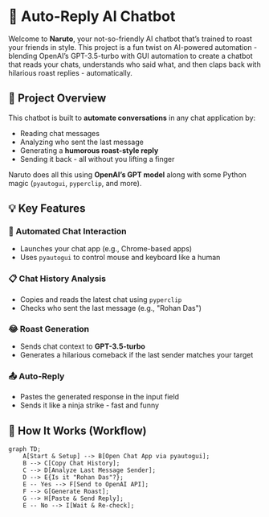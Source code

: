 # 🤖 Auto-Reply AI Chatbot

Welcome to **Naruto**, your not-so-friendly AI chatbot that’s trained to roast your friends in style. This project is a fun twist on AI-powered automation - blending OpenAI’s GPT-3.5-turbo with GUI automation to create a chatbot that reads your chats, understands who said what, and then claps back with hilarious roast replies - automatically.

## 📌 Project Overview

This chatbot is built to **automate conversations** in any chat application by:
- Reading chat messages
- Analyzing who sent the last message
- Generating a **humorous roast-style reply**
- Sending it back - all without you lifting a finger

Naruto does all this using **OpenAI’s GPT model** along with some Python magic (`pyautogui`, `pyperclip`, and more).

## 💡 Key Features

### 🔄 Automated Chat Interaction
- Launches your chat app (e.g., Chrome-based apps)
- Uses `pyautogui` to control mouse and keyboard like a human

### 📋 Chat History Analysis
- Copies and reads the latest chat using `pyperclip`
- Checks who sent the last message (e.g., "Rohan Das")

### 😂 Roast Generation
- Sends chat context to **GPT-3.5-turbo**
- Generates a hilarious comeback if the last sender matches your target

### 📤 Auto-Reply
- Pastes the generated response in the input field
- Sends it like a ninja strike - fast and funny

## 🧠 How It Works (Workflow)

```mermaid
graph TD;
    A[Start & Setup] --> B[Open Chat App via pyautogui];
    B --> C[Copy Chat History];
    C --> D[Analyze Last Message Sender];
    D --> E{Is it "Rohan Das"?};
    E -- Yes --> F[Send to OpenAI API];
    F --> G[Generate Roast];
    G --> H[Paste & Send Reply];
    E -- No --> I[Wait & Re-check];
